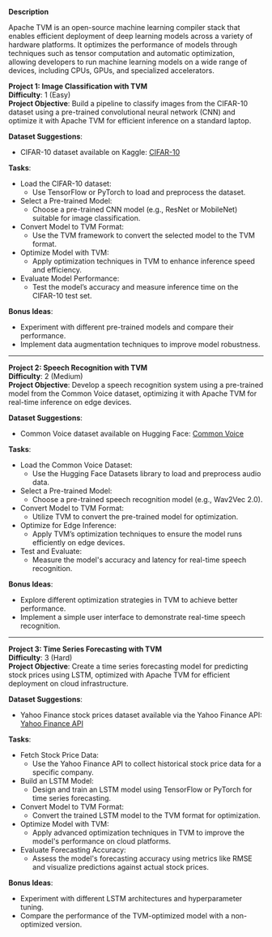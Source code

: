 **Description**

Apache TVM is an open-source machine learning compiler stack that enables efficient deployment of deep learning models across a variety of hardware platforms. It optimizes the performance of models through techniques such as tensor computation and automatic optimization, allowing developers to run machine learning models on a wide range of devices, including CPUs, GPUs, and specialized accelerators.

**Project 1: Image Classification with TVM**  
**Difficulty**: 1 (Easy)  
**Project Objective**: Build a pipeline to classify images from the CIFAR-10 dataset using a pre-trained convolutional neural network (CNN) and optimize it with Apache TVM for efficient inference on a standard laptop.  

**Dataset Suggestions**:  
- CIFAR-10 dataset available on Kaggle: [CIFAR-10](https://www.kaggle.com/c/cifar-10)

**Tasks**:  
- Load the CIFAR-10 dataset: 
  - Use TensorFlow or PyTorch to load and preprocess the dataset.
- Select a Pre-trained Model: 
  - Choose a pre-trained CNN model (e.g., ResNet or MobileNet) suitable for image classification.
- Convert Model to TVM Format: 
  - Use the TVM framework to convert the selected model to the TVM format.
- Optimize Model with TVM: 
  - Apply optimization techniques in TVM to enhance inference speed and efficiency.
- Evaluate Model Performance: 
  - Test the model’s accuracy and measure inference time on the CIFAR-10 test set.

**Bonus Ideas**:  
- Experiment with different pre-trained models and compare their performance.
- Implement data augmentation techniques to improve model robustness.

---

**Project 2: Speech Recognition with TVM**  
**Difficulty**: 2 (Medium)  
**Project Objective**: Develop a speech recognition system using a pre-trained model from the Common Voice dataset, optimizing it with Apache TVM for real-time inference on edge devices.  

**Dataset Suggestions**:  
- Common Voice dataset available on Hugging Face: [Common Voice](https://huggingface.co/datasets/common_voice)

**Tasks**:  
- Load the Common Voice Dataset: 
  - Use the Hugging Face Datasets library to load and preprocess audio data.
- Select a Pre-trained Model: 
  - Choose a pre-trained speech recognition model (e.g., Wav2Vec 2.0).
- Convert Model to TVM Format: 
  - Utilize TVM to convert the pre-trained model for optimization.
- Optimize for Edge Inference: 
  - Apply TVM’s optimization techniques to ensure the model runs efficiently on edge devices.
- Test and Evaluate: 
  - Measure the model's accuracy and latency for real-time speech recognition.

**Bonus Ideas**:  
- Explore different optimization strategies in TVM to achieve better performance.
- Implement a simple user interface to demonstrate real-time speech recognition.

---

**Project 3: Time Series Forecasting with TVM**  
**Difficulty**: 3 (Hard)  
**Project Objective**: Create a time series forecasting model for predicting stock prices using LSTM, optimized with Apache TVM for efficient deployment on cloud infrastructure.  

**Dataset Suggestions**:  
- Yahoo Finance stock prices dataset available via the Yahoo Finance API: [Yahoo Finance API](https://pypi.org/project/yfinance/)

**Tasks**:  
- Fetch Stock Price Data: 
  - Use the Yahoo Finance API to collect historical stock price data for a specific company.
- Build an LSTM Model: 
  - Design and train an LSTM model using TensorFlow or PyTorch for time series forecasting.
- Convert Model to TVM Format: 
  - Convert the trained LSTM model to the TVM format for optimization.
- Optimize Model with TVM: 
  - Apply advanced optimization techniques in TVM to improve the model's performance on cloud platforms.
- Evaluate Forecasting Accuracy: 
  - Assess the model's forecasting accuracy using metrics like RMSE and visualize predictions against actual stock prices.

**Bonus Ideas**:  
- Experiment with different LSTM architectures and hyperparameter tuning.
- Compare the performance of the TVM-optimized model with a non-optimized version.

